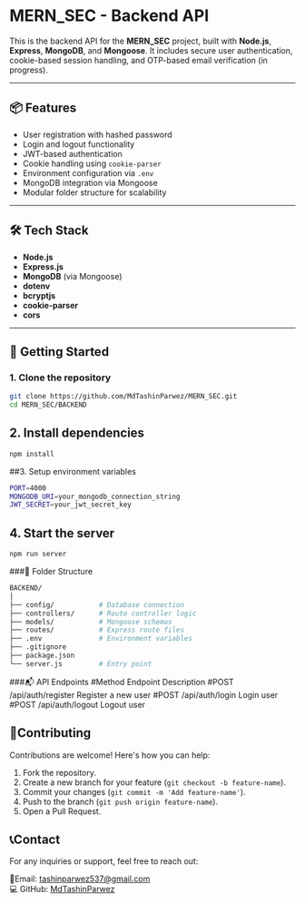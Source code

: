# MERN_SEC - Backend API

This is the backend API for the **MERN_SEC** project, built with **Node.js**, **Express**, **MongoDB**, and **Mongoose**. It includes secure user authentication, cookie-based session handling, and OTP-based email verification (in progress).

---

## 📦 Features

- User registration with hashed password
- Login and logout functionality
- JWT-based authentication
- Cookie handling using `cookie-parser`
- Environment configuration via `.env`
- MongoDB integration via Mongoose
- Modular folder structure for scalability

---

## 🛠️ Tech Stack

- **Node.js**
- **Express.js**
- **MongoDB** (via Mongoose)
- **dotenv**
- **bcryptjs**
- **cookie-parser**
- **cors**

---

## 🚀 Getting Started

### 1. Clone the repository

```bash
git clone https://github.com/MdTashinParwez/MERN_SEC.git
cd MERN_SEC/BACKEND
```
## 2. Install dependencies
   ```bash
   npm install
   ```
##3. Setup environment variables

```bash
PORT=4000
MONGODB_URI=your_mongodb_connection_string
JWT_SECRET=your_jwt_secret_key
```
## 4. Start the server
```bash
npm run server
```
###📁 Folder Structure
```bash
BACKEND/
│
├── config/           # Database connection
├── controllers/      # Route controller logic
├── models/           # Mongoose schemas
├── routes/           # Express route files
├── .env              # Environment variables
├── .gitignore        
├── package.json
└── server.js         # Entry point
```
###📬 API Endpoints
#Method	Endpoint	Description
#POST	/api/auth/register	Register a new user
#POST	/api/auth/login	Login user
#POST	/api/auth/logout	Logout user


   ## 🤝Contributing
Contributions are welcome! Here's how you can help:
1. Fork the repository.
2. Create a new branch for your feature (`git checkout -b feature-name`).
3. Commit your changes (`git commit -m 'Add feature-name'`).
4. Push to the branch (`git push origin feature-name`).
5. Open a Pull Request.

## 📞Contact
For any inquiries or support, feel free to reach out:

📧Email: tashinparwez537@gmail.com <br>
💻 GitHub: [MdTashinParwez](https://github.com/MdTashinParwez)


   
